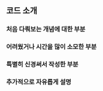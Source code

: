 ## 코드 소개 

### 처음 다뤄보는 개념에 대한 부분



### 어려웠거나 시간을 많이 소모한 부분



### 특별히 신경써서 작성한 부분



### 추가적으로 자유롭게 설명



